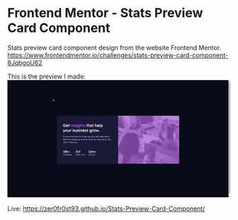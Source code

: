 # Frontend Mentor - Stats Preview Card Component

Stats preview card component design from the website Frontend Mentor.
https://www.frontendmentor.io/challenges/stats-preview-card-component-8JqbgoU62

This is the preview I made:
![](FinishedPreview.png)

Live: https://zer0fr0st93.github.io/Stats-Preview-Card-Component/
